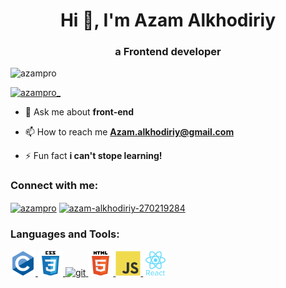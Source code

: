 <h1 align="center">Hi 👋, I'm Azam Alkhodiriy</h1>
<h3 align="center">a Frontend developer</h3>

<p align="left"> <img src="https://komarev.com/ghpvc/?username=azampro&label=Profile%20views&color=0e75b6&style=flat" alt="azampro" /> </p>

<p align="left"> <a href="https://twitter.com/azampro_" target="blank"><img src="https://img.shields.io/twitter/follow/azampro_?logo=twitter&style=for-the-badge" alt="azampro_" /></a> </p>

- 💬 Ask me about **front-end**

- 📫 How to reach me **Azam.alkhodiriy@gmail.com**

- ⚡ Fun fact **i can't stope learning!**

<h3 align="left">Connect with me:</h3>
<p align="left">
<a href="https://twitter.com/azampro_" target="blank"><img align="center" src="https://raw.githubusercontent.com/rahuldkjain/github-profile-readme-generator/master/src/images/icons/Social/twitter.svg" alt="azampro" height="30" width="40" /></a>
<a href="https://linkedin.com/in/azam-alkhodiriy-270219284" target="blank"><img align="center" src="https://raw.githubusercontent.com/rahuldkjain/github-profile-readme-generator/master/src/images/icons/Social/linked-in-alt.svg" alt="azam-alkhodiriy-270219284" height="30" width="40" /></a>
</p>

<h3 align="left">Languages and Tools:</h3>
<p align="left"> <a href="https://www.cprogramming.com/" target="_blank" rel="noreferrer"> <img src="https://raw.githubusercontent.com/devicons/devicon/master/icons/c/c-original.svg" alt="c" width="40" height="40"/> </a> <a href="https://www.w3schools.com/css/" target="_blank" rel="noreferrer"> <img src="https://raw.githubusercontent.com/devicons/devicon/master/icons/css3/css3-original-wordmark.svg" alt="css3" width="40" height="40"/> </a> <a href="https://git-scm.com/" target="_blank" rel="noreferrer"> <img src="https://www.vectorlogo.zone/logos/git-scm/git-scm-icon.svg" alt="git" width="40" height="40"/> </a> <a href="https://www.w3.org/html/" target="_blank" rel="noreferrer"> <img src="https://raw.githubusercontent.com/devicons/devicon/master/icons/html5/html5-original-wordmark.svg" alt="html5" width="40" height="40"/> </a> <a href="https://developer.mozilla.org/en-US/docs/Web/JavaScript" target="_blank" rel="noreferrer"> <img src="https://raw.githubusercontent.com/devicons/devicon/master/icons/javascript/javascript-original.svg" alt="javascript" width="40" height="40"/> </a> <a href="https://reactjs.org/" target="_blank" rel="noreferrer"> <img src="https://raw.githubusercontent.com/devicons/devicon/master/icons/react/react-original-wordmark.svg" alt="react" width="40" height="40"/> </a> </p>



